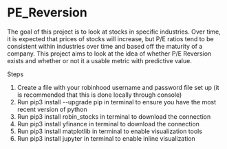 # PE_Reversion

The goal of this project is to look at stocks in specific industries. Over time, it is expected that prices of stocks will increase, but P/E ratios tend to be consistent within industries over time and based off the maturity of a company. This project aims to look at the idea of whether P/E Reversion exists and whether or not it a usable metric with predictive value.

Steps
1. Create a file with your robinhood username and password file set up (it is recommended that this is done locally through console)
2. Run pip3 install --upgrade pip in terminal to ensure you have the most recent version of python
3. Run pip3 install robin_stocks in terminal to download the connection
4. Run pip3 install yfinance in terminal to download the connection
5. Run pip3 install matplotlib in terminal to enable visualization tools
6. Run pip3 install jupyter in terminal to enable inline visualization
